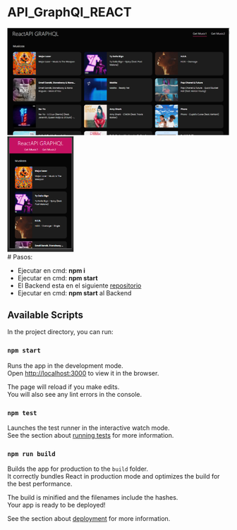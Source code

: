 # API_GraphQl_REACT
<div>
<img width="650" alt="portfolio_view" src="img/1.png">
<img width="150" alt="portfolio_view" src="img/2.png">
</div>
#
Pasos:
<ul>
    <li>Ejecutar en cmd: <b>npm i</b></li>
    <li>Ejecutar en cmd: <b>npm start</b></li>
    <li>El Backend esta en el siguiente <a href="https://github.com/BeatsBass/APIGraphQl">repositorio</a></li>
    <li>Ejecutar en cmd: <b>npm start</b> al Backend</li>
</ul>

## Available Scripts

In the project directory, you can run:

### `npm start`

Runs the app in the development mode.<br />
Open [http://localhost:3000](http://localhost:3000) to view it in the browser.

The page will reload if you make edits.<br />
You will also see any lint errors in the console.

### `npm test`

Launches the test runner in the interactive watch mode.<br />
See the section about [running tests](https://facebook.github.io/create-react-app/docs/running-tests) for more information.

### `npm run build`

Builds the app for production to the `build` folder.<br />
It correctly bundles React in production mode and optimizes the build for the best performance.

The build is minified and the filenames include the hashes.<br />
Your app is ready to be deployed!

See the section about [deployment](https://facebook.github.io/create-react-app/docs/deployment) for more information.